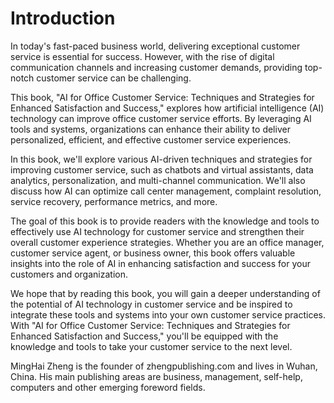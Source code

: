 # Introduction

In today's fast-paced business world, delivering exceptional customer service is essential for success. However, with the rise of digital communication channels and increasing customer demands, providing top-notch customer service can be challenging.

This book, "AI for Office Customer Service: Techniques and Strategies for Enhanced Satisfaction and Success," explores how artificial intelligence (AI) technology can improve office customer service efforts. By leveraging AI tools and systems, organizations can enhance their ability to deliver personalized, efficient, and effective customer service experiences.

In this book, we'll explore various AI-driven techniques and strategies for improving customer service, such as chatbots and virtual assistants, data analytics, personalization, and multi-channel communication. We'll also discuss how AI can optimize call center management, complaint resolution, service recovery, performance metrics, and more.

The goal of this book is to provide readers with the knowledge and tools to effectively use AI technology for customer service and strengthen their overall customer experience strategies. Whether you are an office manager, customer service agent, or business owner, this book offers valuable insights into the role of AI in enhancing satisfaction and success for your customers and organization.

We hope that by reading this book, you will gain a deeper understanding of the potential of AI technology in customer service and be inspired to integrate these tools and systems into your own customer service practices. With "AI for Office Customer Service: Techniques and Strategies for Enhanced Satisfaction and Success," you'll be equipped with the knowledge and tools to take your customer service to the next level.

MingHai Zheng is the founder of zhengpublishing.com and lives in Wuhan, China. His main publishing areas are business, management, self-help, computers and other emerging foreword fields.
